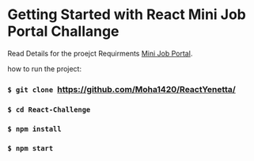 # Getting Started with React Mini Job Portal Challange

Read Details for the proejct Requirments [Mini Job Portal](https://teyouale.notion.site/Mini-Job-Portal-8ac6bf1ef3274448bbe3c9b298d46083).


how to run the project:
###  `$ git clone `https://github.com/Moha1420/ReactYenetta/

###  `$ cd React-Challenge`

###  `$ npm install`

### `$ npm start`
